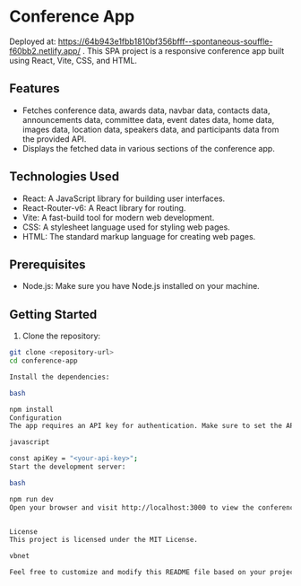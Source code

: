 # Conference App
Deployed at: https://64b943e1fbb1810bf356bfff--spontaneous-souffle-f60bb2.netlify.app/ .
This SPA project is a responsive conference app built using React, Vite, CSS, and HTML.

## Features

- Fetches conference data, awards data, navbar data, contacts data, announcements data, committee data, event dates data, home data, images data, location data, speakers data, and participants data from the provided API.
- Displays the fetched data in various sections of the conference app.

## Technologies Used

- React: A JavaScript library for building user interfaces.
- React-Router-v6: A React library for routing.
- Vite: A fast-build tool for modern web development.
- CSS: A stylesheet language used for styling web pages.
- HTML: The standard markup language for creating web pages.

## Prerequisites

- Node.js: Make sure you have Node.js installed on your machine.

## Getting Started

1. Clone the repository:

```bash
git clone <repository-url>
cd conference-app

Install the dependencies:

bash

npm install
Configuration
The app requires an API key for authentication. Make sure to set the API key in the appropriate location of the code:

javascript

const apiKey = "<your-api-key>";
Start the development server:

bash

npm run dev
Open your browser and visit http://localhost:3000 to view the conference app.


License
This project is licensed under the MIT License.

vbnet

Feel free to customize and modify this README file based on your project's specific details and requirements.
